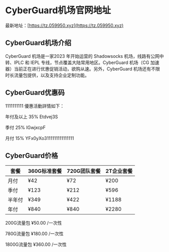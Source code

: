 # CyberGuard机场官网地址

最新地址：[https://tz.059950.xyz](https://tz.059950.xyz)

## CyberGuard机场介绍

CyberGuard 机场是一家2023 年开始运营的 Shadowsocks 机场，线路有公网中转、IPLC 和 IEPL 专线，节点覆盖大陆常用地区。CyberGuard 机场（CG 加速器）当前正在进行优惠促销活动，欲购从速。另外，CyberGuard 机场还有不限时长流量包提供，以及支持企业定制功能。

## CyberGuard优惠码
1111111111
優惠活動詳情如下：

年付及以上  35%  Etdvej3S

季付  25%  IGwjxcpF

月付  15%  YFx0yXo3111111111111111

## CyberGuard价格

|套餐|360G标准套餐|720G团队套餐|2T企业套餐|
|----|----|----|----|
|月付|¥42|¥72|¥200|
|季付|¥123|¥212|¥596|
|半年付|¥349|¥422|¥1188|
|年付|¥840|¥840|¥2280|

200G流量包 ¥50.00 /一次性

780G流量包 ¥180.00 /一次性

1800G流量包 ¥360.00 /一次性

